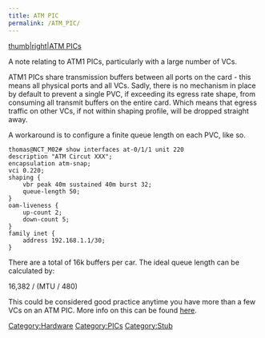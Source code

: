 ```yaml
---
title: ATM PIC
permalink: /ATM_PIC/
---
```


[thumb|right|ATM PICs](/Image:ATM_PIC.jpg "wikilink")

A note relating to ATM1 PICs, particularly with a large number of VCs.

ATM1 PICs share transmission buffers between all ports on the card - this means all physical ports and all VCs. Sadly, there is no mechanism in place by default to prevent a single PVC, if exceeding its egress rate shape, from consuming all transmit buffers on the entire card. Which means that egress traffic on other VCs, if not within shaping profile, will be dropped straight away.

A workaround is to configure a finite queue length on each PVC, like so.

    thomas@NCT_M02# show interfaces at-0/1/1 unit 220
    description "ATM Circut XXX";
    encapsulation atm-snap;
    vci 0.220;
    shaping {
        vbr peak 40m sustained 40m burst 32;
        queue-length 50;
    }
    oam-liveness {
        up-count 2;
        down-count 5;
    }
    family inet {
        address 192.168.1.1/30;
    }

There are a total of 16k buffers per car. The ideal queue length can be calculated by:

16,382 / (MTU / 480)

This could be considered good practice anytime you have more than a few VCs on an ATM PIC. More info on this can be found [here](http://www.juniper.net/techpubs/software/junos/junos73/swconfig73-interfaces/html/interfaces-atm-config30.html).

[Category:Hardware](/Category:Hardware "wikilink") [Category:PICs](/Category:PICs "wikilink") [Category:Stub](/Category:Stub "wikilink")